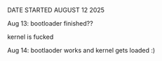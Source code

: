 DATE STARTED AUGUST 12 2025

Aug 13: 
 bootloader finished??

  kernel is fucked


Aug 14: 
bootlaoder works and kernel gets loaded :)
